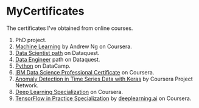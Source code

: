 # MyCertificates

The certificates I've obtained from online courses.

1. PhD project.
2. [Machine Learning](https://www.coursera.org/learn/machine-learning) by Andrew Ng on Coursera.
2. [Data Scientist path](https://www.dataquest.io/path/data-scientist) on Dataquest.
3. [Data Engineer](https://www.dataquest.io/path/data-engineer/) path on Dataquest.
3. [Python](https://www.datacamp.com) on DataCamp.
4. [IBM Data Science Professional Certificate](https://www.coursera.org/specializations/ibm-data-science-professional-certificate) on Coursera.
5. [Anomaly Detection in Time Series Data with Keras](https://www.coursera.org/learn/anomaly-detection-time-series-keras/home/welcome) by Coursera Project Network.
6. [Deep Learning Specialization](https://www.coursera.org/specializations/deep-learning) on Coursera.
7. [TensorFlow in Practice Specialization](https://www.coursera.org/specializations/tensorflow-in-practice) by [deeplearning.ai](http://deeplearning.ai/) on Coursera.


